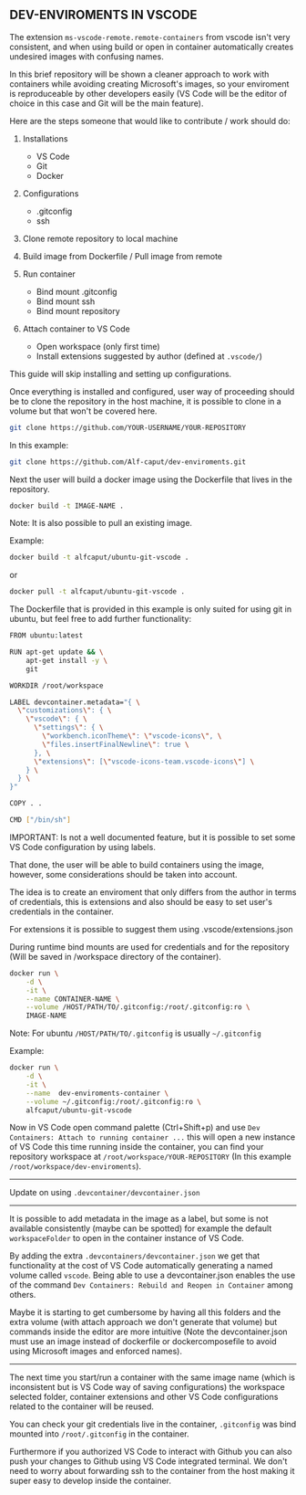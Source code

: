 ## DEV-ENVIROMENTS IN VSCODE

The extension `ms-vscode-remote.remote-containers` from vscode isn't very consistent, and when using build or open in container automatically creates undesired images with confusing names. 

In this brief repository will be shown a cleaner approach to work with containers while avoiding creating Microsoft's images, so your enviroment is reproduceable by other developers easily (VS Code will be the editor of choice in this case and Git will be the main feature).

Here are the steps someone that would like to contribute / work should do:

1. Installations
    - VS Code
    - Git
    - Docker

2. Configurations
    - .gitconfig
    - ssh

3. Clone remote repository to local machine

4. Build image from Dockerfile / Pull image from remote

5. Run container
    - Bind mount .gitconfig
    - Bind mount ssh
    - Bind mount repository

6. Attach container to VS Code
    - Open workspace (only first time)
    - Install extensions suggested by author (defined at `.vscode/`)

This guide will skip installing and setting up configurations.

Once everything is installed and configured, user way of proceeding should be to clone the repository in the host machine, it is possible to clone in a volume but that won't be covered here.

```bash
git clone https://github.com/YOUR-USERNAME/YOUR-REPOSITORY
```

In this example:
```bash
git clone https://github.com/Alf-caput/dev-enviroments.git
```

Next the user will build a docker image using the Dockerfile that lives in the repository.

```bash
docker build -t IMAGE-NAME .
```

Note: It is also possible to pull an existing image. 

Example:

```bash
docker build -t alfcaput/ubuntu-git-vscode .
```

or

```bash
docker pull -t alfcaput/ubuntu-git-vscode .
```

The Dockerfile that is provided in this example is only suited for using git in ubuntu, but feel free to add further functionality:

```bash
FROM ubuntu:latest

RUN apt-get update && \
    apt-get install -y \
    git

WORKDIR /root/workspace

LABEL devcontainer.metadata="{ \
  \"customizations\": { \
    \"vscode\": { \
      \"settings\": { \
        \"workbench.iconTheme\": \"vscode-icons\", \
        \"files.insertFinalNewline\": true \
      }, \
      \"extensions\": [\"vscode-icons-team.vscode-icons\"] \
    } \
  } \
}"

COPY . .

CMD ["/bin/sh"]

```

IMPORTANT: Is not a well documented feature, but it is possible to set some VS Code configuration by using labels.

That done, the user will be able to build containers using the image, however, some considerations should be taken into account.

The idea is to create an enviroment that only differs from the author in terms of credentials, this is extensions and also should be easy to set user's credentials in the container.

For extensions it is possible to suggest them using .vscode/extensions.json

During runtime bind mounts are used for credentials and for the repository (Will be saved in /workspace directory of the container).

```bash
docker run \
    -d \
    -it \
    --name CONTAINER-NAME \
    --volume /HOST/PATH/TO/.gitconfig:/root/.gitconfig:ro \
    IMAGE-NAME
```

Note: For ubuntu `/HOST/PATH/TO/.gitconfig` is usually `~/.gitconfig`

Example:

```bash
docker run \
    -d \
    -it \
    --name  dev-enviroments-container \
    --volume ~/.gitconfig:/root/.gitconfig:ro \
    alfcaput/ubuntu-git-vscode
```

Now in VS Code open command palette (Ctrl+Shift+p) and use `Dev Containers: Attach to running container ...` this will open a new instance of VS Code this time running inside the container, you can find your repository workspace at `/root/workspace/YOUR-REPOSITORY` (In this example `/root/workspace/dev-enviroments`).

---

Update on using `.devcontainer/devcontainer.json`

---

It is possible to add metadata in the image as a label, but some is not available consistently (maybe can be spotted) for example the default `workspaceFolder` to open in the container instance of VS Code.

By adding the extra `.devcontainers/devcontainer.json` we get that functionality at the cost of VS Code automatically generating a named volume called `vscode`. Being able to use a devcontainer.json enables the use of the command `Dev Containers: Rebuild and Reopen in Container` among others.

Maybe it is starting to get cumbersome by having all this folders and the extra volume (with attach approach we don't generate that volume) but commands inside the editor are more intuitive (Note the devcontainer.json must use an image instead of dockerfile or dockercomposefile to avoid using Microsoft images and enforced names).

---

The next time you start/run a container with the same image name (which is inconsistent but is VS Code way of saving configurations) the workspace selected folder, container extensions and other VS Code configurations related to the container will be reused.

You can check your git credentials live in the container, `.gitconfig` was bind mounted into `/root/.gitconfig` in the container.

Furthermore if you authorized VS Code to interact with Github you can also push your changes to Github using VS Code integrated terminal. We don't need to worry about forwarding ssh to the container from the host making it super easy to develop inside the container.
